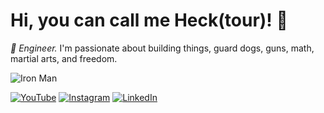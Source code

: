 # Hi, you can call me Heck(tour)! 👋

*🦅 Engineer.* I'm passionate about building things, guard dogs, guns, math, martial arts, and freedom. 

![Iron Man](https://media.giphy.com/media/3lvqNXheb679S/giphy.gif)


[![YouTube](https://img.shields.io/badge/-YouTube-red?style=for-the-badge&logo=youtube)](https://www.youtube.com/@oatiliohector)
[![Instagram](https://img.shields.io/badge/-Instagram-purple?style=for-the-badge&logo=instagram)](https://www.instagram.com/oatiliohector)
[![LinkedIn](https://img.shields.io/badge/-LinkedIn-blue?style=for-the-badge&logo=linkedin)](https://www.linkedin.com/in/oatiliohector)
